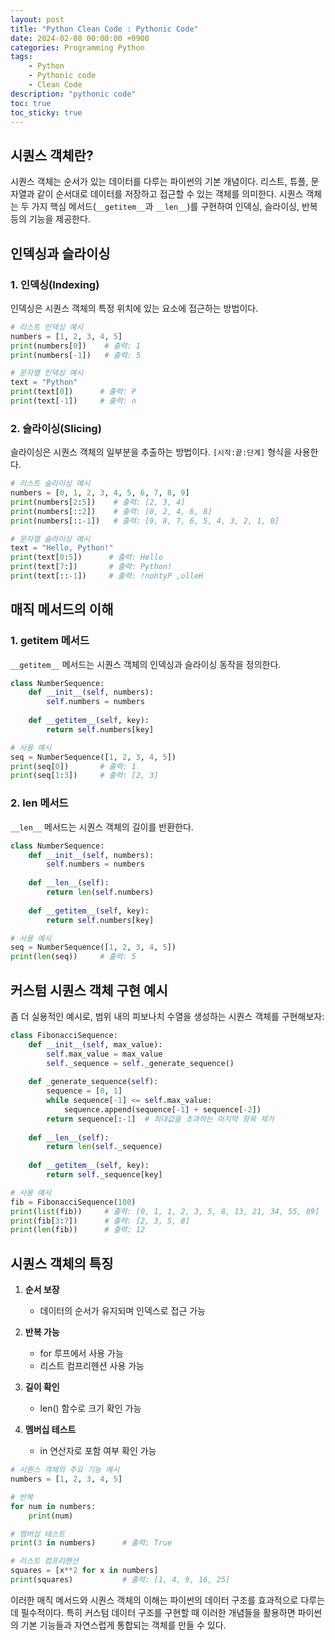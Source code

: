 ```yaml
---
layout: post
title: "Python Clean Code : Pythonic Code"
date: 2024-02-08 00:00:00 +0900
categories: Programming Python
tags:
    - Python
    - Pythonic code 
    - Clean Code
description: "pythonic code"
toc: true
toc_sticky: true
---
```



## 시퀀스 객체란?

시퀀스 객체는 순서가 있는 데이터를 다루는 파이썬의 기본 개념이다. 리스트, 튜플, 문자열과 같이 순서대로 데이터를 저장하고 접근할 수 있는 객체를 의미한다. 시퀀스 객체는 두 가지 핵심 메서드(`__getitem__`과 `__len__`)를 구현하여 인덱싱, 슬라이싱, 반복 등의 기능을 제공한다.

## 인덱싱과 슬라이싱

### 1. 인덱싱(Indexing)
인덱싱은 시퀀스 객체의 특정 위치에 있는 요소에 접근하는 방법이다.

```python
# 리스트 인덱싱 예시
numbers = [1, 2, 3, 4, 5]
print(numbers[0])    # 출력: 1
print(numbers[-1])   # 출력: 5

# 문자열 인덱싱 예시
text = "Python"
print(text[0])      # 출력: P
print(text[-1])     # 출력: n
```

### 2. 슬라이싱(Slicing)
슬라이싱은 시퀀스 객체의 일부분을 추출하는 방법이다. `[시작:끝:단계]` 형식을 사용한다.

```python
# 리스트 슬라이싱 예시
numbers = [0, 1, 2, 3, 4, 5, 6, 7, 8, 9]
print(numbers[2:5])    # 출력: [2, 3, 4]
print(numbers[::2])    # 출력: [0, 2, 4, 6, 8]
print(numbers[::-1])   # 출력: [9, 8, 7, 6, 5, 4, 3, 2, 1, 0]

# 문자열 슬라이싱 예시
text = "Hello, Python!"
print(text[0:5])      # 출력: Hello
print(text[7:])       # 출력: Python!
print(text[::-1])     # 출력: !nohtyP ,olleH
```

## 매직 메서드의 이해

### 1. __getitem__ 메서드
`__getitem__` 메서드는 시퀀스 객체의 인덱싱과 슬라이싱 동작을 정의한다.

```python
class NumberSequence:
    def __init__(self, numbers):
        self.numbers = numbers
        
    def __getitem__(self, key):
        return self.numbers[key]

# 사용 예시
seq = NumberSequence([1, 2, 3, 4, 5])
print(seq[0])       # 출력: 1
print(seq[1:3])     # 출력: [2, 3]
```

### 2. __len__ 메서드
`__len__` 메서드는 시퀀스 객체의 길이를 반환한다.

```python
class NumberSequence:
    def __init__(self, numbers):
        self.numbers = numbers
        
    def __len__(self):
        return len(self.numbers)
    
    def __getitem__(self, key):
        return self.numbers[key]

# 사용 예시
seq = NumberSequence([1, 2, 3, 4, 5])
print(len(seq))     # 출력: 5
```

## 커스텀 시퀀스 객체 구현 예시

좀 더 실용적인 예시로, 범위 내의 피보나치 수열을 생성하는 시퀀스 객체를 구현해보자:

```python
class FibonacciSequence:
    def __init__(self, max_value):
        self.max_value = max_value
        self._sequence = self._generate_sequence()
    
    def _generate_sequence(self):
        sequence = [0, 1]
        while sequence[-1] <= self.max_value:
            sequence.append(sequence[-1] + sequence[-2])
        return sequence[:-1]  # 최대값을 초과하는 마지막 항목 제거
    
    def __len__(self):
        return len(self._sequence)
    
    def __getitem__(self, key):
        return self._sequence[key]

# 사용 예시
fib = FibonacciSequence(100)
print(list(fib))     # 출력: [0, 1, 1, 2, 3, 5, 8, 13, 21, 34, 55, 89]
print(fib[3:7])      # 출력: [2, 3, 5, 8]
print(len(fib))      # 출력: 12
```

## 시퀀스 객체의 특징

1. **순서 보장**
   - 데이터의 순서가 유지되며 인덱스로 접근 가능

2. **반복 가능**
   - for 루프에서 사용 가능
   - 리스트 컴프리헨션 사용 가능

3. **길이 확인**
   - len() 함수로 크기 확인 가능

4. **멤버십 테스트**
   - in 연산자로 포함 여부 확인 가능

```python
# 시퀀스 객체의 주요 기능 예시
numbers = [1, 2, 3, 4, 5]

# 반복
for num in numbers:
    print(num)

# 멤버십 테스트
print(3 in numbers)      # 출력: True

# 리스트 컴프리헨션
squares = [x**2 for x in numbers]
print(squares)           # 출력: [1, 4, 9, 16, 25]
```

이러한 매직 메서드와 시퀀스 객체의 이해는 파이썬의 데이터 구조를 효과적으로 다루는 데 필수적이다. 특히 커스텀 데이터 구조를 구현할 때 이러한 개념들을 활용하면 파이썬의 기본 기능들과 자연스럽게 통합되는 객체를 만들 수 있다.
